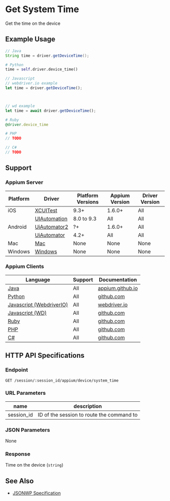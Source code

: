 # Get System Time

Get the time on the device
## Example Usage

```java
// Java
String time = driver.getDeviceTime();

```

```python
# Python
time = self.driver.device_time()

```

```javascript
// Javascript
// webdriver.io example
let time = driver.getDeviceTime();



// wd example
let time = await driver.getDeviceTime();

```

```ruby
# Ruby
@driver.device_time

```

```php
# PHP
// TODO

```

```csharp
// C#
// TODO

```



## Support

### Appium Server

|Platform|Driver|Platform Versions|Appium Version|Driver Version|
|--------|----------------|------|--------------|--------------|
| iOS | [XCUITest](/docs/en/drivers/ios-xcuitest.md) | 9.3+ | 1.6.0+ | All |
|  | [UIAutomation](/docs/en/drivers/ios-uiautomation.md) | 8.0 to 9.3 | All | All |
| Android | [UiAutomator2](/docs/en/drivers/android-uiautomator2.md) | ?+ | 1.6.0+ | All |
|  | [UiAutomator](/docs/en/drivers/android-uiautomator.md) | 4.2+ | All | All |
| Mac | [Mac](/docs/en/drivers/mac.md) | None | None | None |
| Windows | [Windows](/docs/en/drivers/windows.md) | None | None | None |

### Appium Clients

|Language|Support|Documentation|
|--------|-------|-------------|
|[Java](https://github.com/appium/java-client/releases/latest)| All |  [appium.github.io](http://appium.github.io/java-client/io/appium/java_client/HasDeviceTime.html#getDeviceTime--)  |
|[Python](https://github.com/appium/python-client/releases/latest)| All |  [github.com](https://github.com/appium/python-client/blob/master/appium/webdriver/webdriver.py#L798)  |
|[Javascript (WebdriverIO)](http://webdriver.io/index.html)| All |  [webdriver.io](http://webdriver.io/api/mobile/getDeviceTime.html)  |
|[Javascript (WD)](https://github.com/admc/wd/releases/latest)| All |  [github.com](https://github.com/admc/wd/blob/master/lib/commands.js#L3119)  |
|[Ruby](https://github.com/appium/ruby_lib/releases/latest)| All |  [github.com](https://github.com/appium/ruby_lib/blob/master/lib/appium_lib/core/common/command.rb#L13)  |
|[PHP](https://github.com/appium/php-client/releases/latest)| All |  [github.com](https://github.com/appium/php-client/)  |
|[C#](https://github.com/appium/appium-dotnet-driver/releases/latest)| All |  [github.com](https://github.com/appium/appium-dotnet-driver/)  |

## HTTP API Specifications

### Endpoint

`GET /session/:session_id/appium/device/system_time`

### URL Parameters

|name|description|
|----|-----------|
|session_id|ID of the session to route the command to|

### JSON Parameters

None

### Response

Time on the device (`string`)

## See Also

* [JSONWP Specification](https://github.com/appium/appium-base-driver/blob/master/lib/mjsonwp/routes.js#L304)
